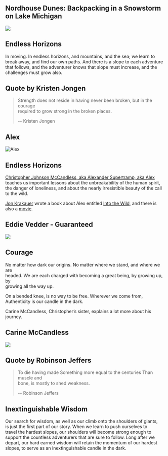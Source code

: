 Nordhouse Dunes: Backpacking in a Snowstorm on Lake Michigan
------------------------------------------------------------

[![](/image/yid-68jy3_ABvRo.jpg)](https://www.youtube.com/watch?v=68jy3_ABvRo)

Endless Horizons
----------------

In moving. In endless horizons, and mountains, and the sea; we learn to  
break away, and find our own paths. And there is a slope to each adventure  
that follows, and the adventurer knows that slope must increase, and the  
challenges must grow also.

Quote by Kristen Jongen
-----------------------

> Strength does not reside in having never been broken, but in the courage  
> required to grow strong in the broken places.
> 
> \-- Kristen Jongen

Alex
----

![Alex](/image/chris-mccandless.png)

Endless Horizons
----------------

[Christopher Johnson McCandless, aka Alexander Supertramp, aka Alex](https://en.wikipedia.org/wiki/Chris_McCandless) teaches us important lessons about the unbreakability of the human spirit, the danger of loneliness, and about the nearly irresistible beauty of the call to the wild.

[Jon Krakauer](https://www.audible.com/author/Jon-Krakauer/B000AQ8WPY) wrote a book about Alex entitled [Into the Wild](https://www.audible.com/pd/Into-the-Wild-Audiobook/B002V1NYEK), and there is also a [movie](https://www.youtube.com/watch?v=g7ArZ7VD-QQ).

Eddie Vedder - Guaranteed
-------------------------

[![](/image/yid-Mwx3RvDWvDM.jpg)](https://www.youtube.com/watch?v=Mwx3RvDWvDM)

Courage
-------

No matter how dark our origins. No matter where we stand, and where we are  
headed. We are each charged with becoming a great being, by growing up, by  
growing all the way up.

On a bended knee, is no way to be free. Wherever we come from,  
Authenticity is our candle in the dark.

Carine McCandless, Christopher’s sister, explains a lot more about his  
journey.

Carine McCandless
-----------------

[![](/image/yid-DJXM8HjyVSo.jpg)](https://www.youtube.com/watch?v=DJXM8HjyVSo)

Quote by Robinson Jeffers
-------------------------

> To die having made Something more equal to the centuries Than muscle and  
> bone, is mostly to shed weakness.
> 
> \-- Robinson Jeffers

Inextinguishable Wisdom
-----------------------

Our search for wisdom, as well as our climb onto the shoulders of giants,  
is just the first part of our story. When we learn to push ourselves to  
travel the hardest slopes, our shoulders will become strong enough to  
support the countless adventurers that are sure to follow. Long after we  
depart, our hard earned wisdom will retain the momentum of our hardest  
slopes, to serve as an inextinguishable candle in the dark.